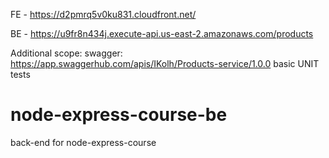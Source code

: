 FE - https://d2pmrq5v0ku831.cloudfront.net/

BE - https://u9fr8n434j.execute-api.us-east-2.amazonaws.com/products

Additional scope:
swagger: https://app.swaggerhub.com/apis/IKolh/Products-service/1.0.0
basic UNIT tests 


# node-express-course-be
back-end for node-express-course
